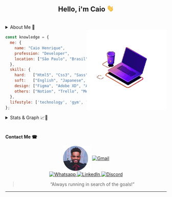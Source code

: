 <h2 align="center">Hello, i'm Caio <img src="./assets/Hi.gif" width="22"></h2>

<br>

<details>
  <summary>About Me 📝</h4></summary>

My experience in the technology area started just before 2013. <br>
I always liked the area but I had no idea how this world worked in a professional way, I saw the layouts of the Microsoft system or any other company and thought: <br>

How will it be done? <br>
Do these boxes, buttons, menus already exist and someone just needs to assemble the screens, dragging the boxes as if it were a puzzle? <br>

It was out of this curiosity that I decided to look for a college and learn more about a technology course. I decided to join and it was in this course that I met and took many questions related to the area. <br>
So knowing the world of programming I discovered that the systems were made from text codes. I came face to face with it, but I found it very interesting! <br>
Excited by this discovery, I decided to enter this world once and for all.
Since then I have a few years' experience in various technologies, also working on my personal development.

</details>

<img width="250px" align="right" src="assets/animation_500_ku8mo6dg.gif" />

```js
const knowledge = {
  me: {
    name: "Caio Henrique",
    profession: "Developer",
    location: ["São Paulo", "Brasil"],
  },
  skills: {
    hard:   ["Html5", "Css3", "Sass", "BEM", "Flex Box", "Styled Components", "Javascript", "jQuery", "Vanilla", "ES6+", "Ajax", "Emmet", "GIT", "GitHub", "NodeJS", "NPM", "Yarn", "ReactJS", "React NativeJS", "NextJS", "SQL", "Docker", "Typescript"],
    soft:   ["English", "Japanese", "Programming logic", "Share knowledge", "Communication", "Team work", "Personal organization"],
    design: ["Figma", "Adobe XD", "Adobe Illustrator", "Adobe Photoshop"],
    others: ["Notion", "Trello", "MeisterTask", "Digital Drawing"],
  },
  lifestyle: ['technology', 'gym', 'books', 'english', 'japanese', 'family', 'basketball', 'skateboarding', 'illustration', 'drawing', 'art', 'urban art', 'urban photography']
};
```

<details>
  <summary>Stats & Graph 📈🌟</summary>

  <br>

[![“Always running in search of the goals!”](https://activity-graph.herokuapp.com/graph?username=caiohenrique-developer&bg_color=2d333b&color=adbac6&line=755c00&point=ffbb00&area=true&hide_border=true)](https://github.com/ashutosh00710/github-readme-activity-graph)

  <p align="center">
    <a href="https://github.com/caiohenrique-developer">
      <img align="center" width="40%" src="https://github-readme-stats.vercel.app/api?username=caiohenrique-developer&theme=maroongold&show_icons=true" />
    </a> &nbsp;&nbsp;
    <a href="https://github.com/caiohenrique-developer">
      <img align="center" width="40%" src="https://github-readme-stats.vercel.app/api/top-langs/?username=caiohenrique-developer&hide=html&layout=compact&theme=maroongold" />
    </a>
  </p>
</details>

<br>

<h4>Contact Me ☎</h4>

<p align="center">
  <img align="center" alt="Profile Avatar" src="./assets/professional.png" width="88" />
  <a href="mailto:caiohenrique.developer@gmail.com">
    <img align="center" alt="Gmail" src="https://img.shields.io/badge/caiohenrique.developer@gmail.com-D14836?logo=gmail&logoColor=white&style=flat" />
  </a> <br>
  <a href="https://api.whatsapp.com/send?phone=5511943902438&text=Fala%20Caio,%20como%20vai?">
    <img align="center" alt="Whatsapp" src="https://img.shields.io/badge/(11)%2094390%202438-25D366?style=social&logo=whatsapp&logoColor=black" />
  </a>
  <a href="https://www.linkedin.com/in/caio-henrique-024627171">
    <img align="center" alt="LinkedIn" src="https://img.shields.io/badge/Caio%20Henrique-0077B5?logo=linkedin&logoColor=white&style=flat" />
  </a>
  <a href="https://discord.com/users/688203516967387177">
    <img align="center" alt="Discord" src="https://img.shields.io/badge/Caio%231333-7289DA?logo=discord&logoColor=white&style=flat" />
  </a>
</p>

<blockquote align="center">“Always running in search of the goals!”</blockquote>

---
